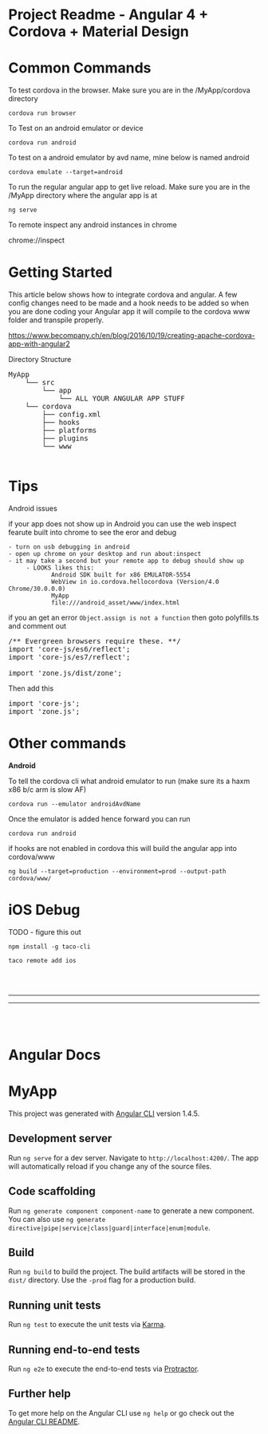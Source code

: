 Project Readme - Angular 4 + Cordova + Material Design
=======================================================

# Common Commands

To test cordova in the browser. Make sure you are in the /MyApp/cordova directory

`cordova run browser`

To Test on an android emulator or device

`cordova run android`

To test on a android emulator by avd name, mine below is named android

`cordova emulate --target=android`

To run the regular angular app to get live reload. Make sure you are in the /MyApp directory where the angular app is at

`ng serve`

To remote inspect any android instances in chrome

chrome://inspect

# Getting Started 

This article below shows how to integrate cordova and angular. A few config changes need to be made and a hook needs to be added so when you are done coding your Angular app it will compile to the cordova www folder and transpile properly.

https://www.becompany.ch/en/blog/2016/10/19/creating-apache-cordova-app-with-angular2

Directory Structure

<pre>
MyApp
    └── src
        └── app
            └── ALL YOUR ANGULAR APP STUFF
    └── cordova
        ├── config.xml
        ├── hooks
        ├── platforms
        ├── plugins
        └── www

</pre>

# Tips
Android issues

if your app does not show up in Android you can use the web inspect fearute built into chrome to see the eror and debug

    - turn on usb debugging in android
    - open up chrome on your desktop and run about:inspect
    - it may take a second but your remote app to debug should show up
         - LOOKS likes this:
                Android SDK built for x86 EMULATOR-5554
                WebView in io.cordova.hellocordova (Version/4.0 Chrome/30.0.0.0)
                MyApp
                file:///android_asset/www/index.html


if you an get an error `Object.assign is not a function` 
then goto polyfills.ts and comment out

<pre>
/** Evergreen browsers require these. **/
import 'core-js/es6/reflect';
import 'core-js/es7/reflect';

import 'zone.js/dist/zone'; 
</pre>

Then add this 
<pre>
import 'core-js';
import 'zone.js';
</pre>



# Other commands

**Android**

To tell the cordova cli what android emulator to run (make sure its a haxm x86 b/c arm is slow AF)

    cordova run --emulator androidAvdName

Once the emulator is added hence forward you can run

    cordova run android

if hooks are not enabled in cordova this will build the angular app into cordova/www

    ng build --target=production --environment=prod --output-path cordova/www/


iOS Debug
===========
TODO - figure this out

`npm install -g taco-cli`

`taco remote add ios`




<br/>
<br/>
<hr/>
<hr/>
<br/>
<br/>

Angular Docs
============

# MyApp
This project was generated with [Angular CLI](https://github.com/angular/angular-cli) version 1.4.5.
## Development server

Run `ng serve` for a dev server. Navigate to `http://localhost:4200/`. The app will automatically reload if you change any of the source files.

## Code scaffolding

Run `ng generate component component-name` to generate a new component. You can also use `ng generate directive|pipe|service|class|guard|interface|enum|module`.

## Build

Run `ng build` to build the project. The build artifacts will be stored in the `dist/` directory. Use the `-prod` flag for a production build.

## Running unit tests

Run `ng test` to execute the unit tests via [Karma](https://karma-runner.github.io).

## Running end-to-end tests

Run `ng e2e` to execute the end-to-end tests via [Protractor](http://www.protractortest.org/).

## Further help

To get more help on the Angular CLI use `ng help` or go check out the [Angular CLI README](https://github.com/angular/angular-cli/blob/master/README.md).
